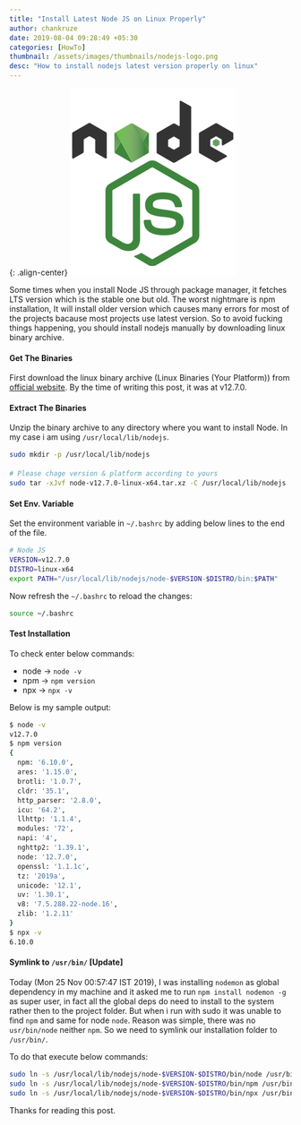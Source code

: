```yaml
---
title: "Install Latest Node JS on Linux Properly"
author: chankruze
date: 2019-08-04 09:28:49 +05:30
categories: [HowTo]
thumbnail: /assets/images/thumbnails/nodejs-logo.png
desc: "How to install nodejs latest version properly on linux"
---
```

{: .align-center}
![featured-image](/assets/images/thumbnails/nodejs-logo.png)

Some times when you install Node JS through package manager, it fetches LTS version which is the stable one but old. The worst nightmare is npm installation, It will install older version which causes many errors for most of the projects bacause most projects use latest version. So to avoid fucking things happening, you should install nodejs manually by downloading linux binary archive.

#### Get The Binaries

First download the linux binary archive (Linux Binaries (Your Platform)) from [official website](https://nodejs.org/en/download/). By the time of writing this post, it was at v12.7.0.

#### Extract The Binaries

Unzip the binary archive to any directory where you want to install Node. In my case  i am using `/usr/local/lib/nodejs`.

```bash
sudo mkdir -p /usr/local/lib/nodejs

# Please chage version & platform according to yours
sudo tar -xJvf node-v12.7.0-linux-x64.tar.xz -C /usr/local/lib/nodejs
```
#### Set Env. Variable
Set the environment variable in `~/.bashrc` by adding below lines to the end of the file.

```bash
# Node JS
VERSION=v12.7.0
DISTRO=linux-x64
export PATH="/usr/local/lib/nodejs/node-$VERSION-$DISTRO/bin:$PATH"
```
Now refresh the `~/.bashrc` to reload the changes:

```bash
source ~/.bashrc
```

#### Test Installation

To check enter below commands:
- node -> `node -v`
- npm -> `npm version`
- npx -> `npx -v`

Below is my sample output:

```bash
$ node -v
v12.7.0
$ npm version
{
  npm: '6.10.0',
  ares: '1.15.0',
  brotli: '1.0.7',
  cldr: '35.1',
  http_parser: '2.8.0',
  icu: '64.2',
  llhttp: '1.1.4',
  modules: '72',
  napi: '4',
  nghttp2: '1.39.1',
  node: '12.7.0',
  openssl: '1.1.1c',
  tz: '2019a',
  unicode: '12.1',
  uv: '1.30.1',
  v8: '7.5.288.22-node.16',
  zlib: '1.2.11'
}
$ npx -v
6.10.0
```

#### Symlink to `/usr/bin/` [Update]

Today (Mon 25 Nov 00:57:47 IST 2019), I was installing `nodemon` as global dependency in my machine and it asked me to run `npm install nodemon -g` as super user, in fact all the global deps do need to install to the system rather then to the project folder. But when i run with sudo it was unable to find `npm` and same for node `node`. Reason was simple, there was no `usr/bin/node` neither `npm`. So we need to symlink our installation folder to `/usr/bin/`.

To do that execute below commands:

```bash
sudo ln -s /usr/local/lib/nodejs/node-$VERSION-$DISTRO/bin/node /usr/bin/node
sudo ln -s /usr/local/lib/nodejs/node-$VERSION-$DISTRO/bin/npm /usr/bin/npm
sudo ln -s /usr/local/lib/nodejs/node-$VERSION-$DISTRO/bin/npx /usr/bin/npx
```

Thanks for reading this post.
